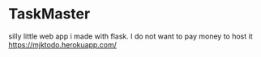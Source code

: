 # TaskMaster
silly little web app i made with flask. I do not want to pay money to host it
https://mjktodo.herokuapp.com/

